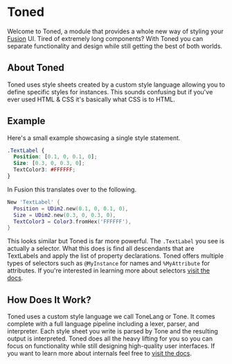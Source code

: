 # Toned
Welcome to Toned, a module that provides a whole new way of styling your [Fusion](https://www.GitHub.com/Elttob/Fusion) UI. Tired of extremely long components? With Toned you can separate functionality and design while still getting the best of both worlds.

## About Toned
Toned uses style sheets created by a custom style language allowing you to define specific styles for instances. This sounds confusing but if you've ever used HTML & CSS it's basically what CSS is to HTML.

## Example
Here's a small example showcasing a single style statement.
```css
.TextLabel {
  Position: [0.1, 0, 0.1, 0];
  Size: [0.3, 0, 0.3, 0];
  TextColor3: #FFFFFF;
}
```
In Fusion this translates over to the following.
```lua
New 'TextLabel' {
  Position = UDim2.new(0.1, 0, 0.1, 0),
  Size = UDim2.new(0.3, 0, 0.3, 0),
  TextColor3 = Color3.fromHex('FFFFFF'),
}
```
This looks similar but Toned is far more powerful. The `.TextLabel` you see is actually a selector. What this does is find all descendants that are TextLabels and apply the list of property declarations. Toned offers multiple types of selectors such as `@MyInstance` for names and `%MyAttribute` for attributes. If you're interested in learning more about selectors [visit the docs](#).

## How Does It Work?
Toned uses a custom style language we call ToneLang or Tone. It comes complete with a full language pipeline including a lexer, parser, and interpreter. Each style sheet you write is parsed by Tone and the resulting output is interpreted. Toned does all the heavy lifting for you so you can focus on functionality while still designing high-quality user interfaces. If you want to learn more about internals feel free to [visit the docs](#).